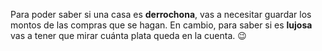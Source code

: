 Para poder saber si una casa es **derrochona**, vas a necesitar guardar los montos de las compras que se hagan. En cambio, para saber si es **lujosa** vas a tener que mirar cuánta plata queda en la cuenta. :wink: